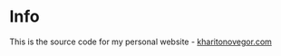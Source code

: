 # Info

This is the source code for my personal website - [kharitonovegor.com](https://kharitonovegor.com/)
